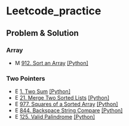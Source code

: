 # Leetcode_practice
## Problem & Solution

### Array
- M [912. Sort an Array](https://leetcode.com/problems/sort-an-array) [[Python]](https://github.com/jackywi2/Leetcode_practice/blob/main/Solution/0912.py)

### Two Pointers
- E [1. Two Sum](https://leetcode.com/problems/two-sum/?ref=secondlife.tw) [[Python]]()
- E [21. Merge Two Sorted Lists](https://leetcode.com/problems/merge-two-sorted-lists/?ref=secondlife.tw) [[Python]]()
- E [977. Squares of a Sorted Array](https://leetcode.com/problems/squares-of-a-sorted-array/?ref=secondlife.tw) [[Python]]()
- E [844. Backspace String Compare](https://leetcode.com/problems/backspace-string-compare/?ref=secondlife.tw) [[Python]]()
- E [125. Valid Palindrome](https://leetcode.com/problems/valid-palindrome/?ref=secondlife.tw) [[Python]]()
